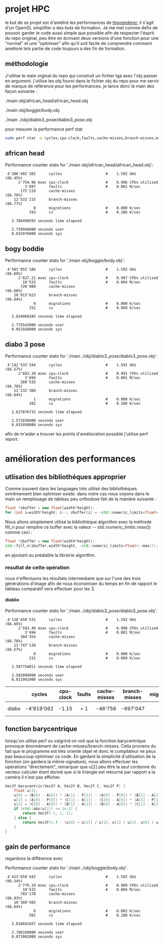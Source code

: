 # projet HPC

le but de se projet est d'améliré les performances de [tinyrenderer](https://github.com/ssloy/tinyrenderer), il s'agit d'un OpenGL simplifier a des buts de formation. Je me met comme defis de pouvoir garder le code aussi simple que possible afin de respecter l'ésprit du repo original, peu être en écrivant deux versions d'une fonction pour une "normal" et une "optimiser" afin qu'il soit facile de comprendre comment amélioré tels partie de code toujours a des fin de formation.

## méthodologie

J'utilise le main orginal du repo qui construit un fichier tga avec l'obj passer en argument. j'utilise les obj fourni dans le fichier obj du repo pour me servir de marque de référence pour les performances. je lance donc le main des façon suivante : 

./main obj/african_head/african_head.obj 

./main obj/boggie/body.obj  

./main ./obj/diablo3_pose/diablo3_pose.obj 

pour mesurer la performance  perf stat 

```sh
sudo perf stat -e cycles,cpu-clock,faults,cache-misses,branch-misses,migrations,cs ./main obj/model.obj
```

## african head

Performance counter stats for './main obj/african_head/african_head.obj':

     4'386'492'382      cycles                    #    1.592 GHz                      (66.45%)
          2'754.96 msec cpu-clock                 #    0.996 CPUs utilized          
             3'097      faults                    #    0.001 M/sec                  
           175'219      cache-misses                                                  (66.78%)
        12'532'215      branch-misses                                                 (66.77%)
                 0      migrations                #    0.000 K/sec                  
               293      cs                        #    0.106 K/sec                  
    
       2.766496593 seconds time elapsed
    
       2.739946000 seconds user
       0.015976000 seconds sys
## bogy boddie 

 Performance counter stats for './main obj/boggie/body.obj':

     4'501'055'186      cycles                    #    1.592 GHz                      (66.68%)
          2'827.21 msec cpu-clock                 #    0.997 CPUs utilized          
            10'533      faults                    #    0.004 M/sec                  
           726'989      cache-misses                                                  (66.68%)
        10'913'623      branch-misses                                                 (66.64%)
                 0      migrations                #    0.000 K/sec                  
               252      cs                        #    0.089 K/sec                  
    
       2.834969285 seconds time elapsed
    
       2.775543000 seconds user
       0.051916000 seconds sys
## diabo 3 pose

 Performance counter stats for './main ./obj/diablo3_pose/diablo3_pose.obj':

     4'142'533'244      cycles                    #    1.591 GHz                      (66.57%)
          2'603.20 msec cpu-clock                 #    0.991 CPUs utilized          
             3'694      faults                    #    0.001 M/sec                  
           288'535      cache-misses                                                  (66.78%)
        11'232'366      branch-misses                                                 (66.64%)
                 1      migrations                #    0.000 K/sec                  
               282      cs                        #    0.108 K/sec                  
    
       2.627876732 seconds time elapsed
    
       2.572036000 seconds user
       0.031950000 seconds sys
afin de m'aider a trouver les points d'amélioration possible j'utilise perf report. 

# amélioration des performances 

## utlisation des bibliothéques approprier 

Comme souvent dans les languages très utilisé des bibliothèques extrêmement bien optimiser existe. dans notre cas nous voyons dans le main un remplissage de tableau peu orthodoxe fait de la manière suivante : 

```c++
float *zbuffer = new float[width*height];
for (int i=width*height; i--; zbuffer[i] = -std::numeric_limits<float>::max());
```

Nous allons simplement utilisé la bibliothèque algorithm avec la méthode fill_n pour remplire ce buffer avec la valeur -- std::numeric_limits<float>::max()) comme ceci :

```c++
float *zbuffer = new float[width*height];
std::fill_n(zbuffer,width*height, -std::numeric_limits<float>::max());
```

en ajoutant au préalable la librairie algorithm.

### resultat de cette opération 

nous n'effectuons les résultats intermediaire que sur l'une des trois générations d'image afin de nous économiser du temps en fin de rapport le tableau comparatif sera effectuer pour les 3.

#### diablio 

 Performance counter stats for './main ./obj/diablo3_pose/diablo3_pose.obj':

     4'128'450'531      cycles                    #    1.592 GHz                      (66.65%)
          2'593.48 msec cpu-clock                 #    0.998 CPUs utilized          
             3'694      faults                    #    0.001 M/sec                  
           304'354      cache-misses                                                  (66.78%)
        11'747'138      branch-misses                                                 (66.57%)
                 0      migrations                #    0.000 K/sec                  
               231      cs                        #    0.089 K/sec                  
    
       2.597754811 seconds time elapsed
    
       2.582094000 seconds user
       0.011991000 seconds sys
|       |   cycles   | cpu-clock | faults | cache-misses | branch-misses | migrations | seconds time elapsed | seconds user | seconds sys |
| :---: | :--------: | :-------: | :----: | :----------: | :-----------: | :--------: | :------------------: | :----------: | :---------: |
| diabo | -4'819'062 |   -1.15   |  + 1   |   -46'756    |   -697'047    |    + 1     |     −0.010849296     |   - 0.0009   |      0      |

## fonction barycentrique

lorsqu'on utilise perf ou valgrind on voit que la fonction barycentrique provoque énormément de cache-misses/branch-misses. Cella proviens du fait que le programme est très orienté objet et donc le compilateur ne peux pas beaucoup optimiser ce code. En gardant la simplicité d'utilisation de la fonction (on gardera la même signature), nous allons effectuer les opérations "directement", remarquer que u[2] peu être la seul cordonné du vecteur calculer étant donné que si le triangle est retourné par rapport a la caméra il n'est pas afficher. 

```c++
Vec3f barycentric(Vec2f A, Vec2f B, Vec2f C, Vec2f P) {
    float u[3];
    u[0] = (B[0] - A[0]) * (A[1] - P[1]) - (A[0] - P[0]) * (B[1] - A[1]);
    u[1] = (A[0] - P[0]) * (C[1] - A[1]) - (C[0] - A[0]) * (A[1] - P[1]);
    u[2] = (C[0] - A[0]) * (B[1] - A[1]) - (B[0] - A[0]) * (C[1] - A[1]);
    if (std::abs(u[2]) <= 1e-2) {
        return Vec3f(-1, 1, 1);
    } else {
        return Vec3f(1.f - (u[0] + u[1]) / u[2], u[1] / u[2], u[0] / u[2]);
    }
}
```

## gain de performance

regardons la différence avec 

 Performance counter stats for './main ./obj/boggie/body.obj':

     4'423'650'442      cycles                    #    1.592 GHz                      (66.54%)
          2'779.19 msec cpu-clock                 #    0.989 CPUs utilized          
            10'532      faults                    #    0.004 M/sec                  
           703'178      cache-misses                                                  (66.83%)
        10'360'565      branch-misses                                                 (66.64%)
                 6      migrations                #    0.002 K/sec                  
               501      cs                        #    0.180 K/sec                  
    
       2.810681057 seconds time elapsed
    
       2.708109000 seconds user
       0.072002000 seconds sys